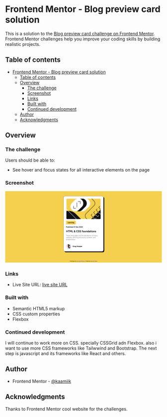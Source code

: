 # Frontend Mentor - Blog preview card solution

This is a solution to the [Blog preview card challenge on Frontend Mentor](https://www.frontendmentor.io/challenges/blog-preview-card-ckPaj01IcS). Frontend Mentor challenges help you improve your coding skills by building realistic projects. 

## Table of contents

- [Frontend Mentor - Blog preview card solution](#frontend-mentor---blog-preview-card-solution)
  - [Table of contents](#table-of-contents)
  - [Overview](#overview)
    - [The challenge](#the-challenge)
    - [Screenshot](#screenshot)
    - [Links](#links)
    - [Built with](#built-with)
    - [Continued development](#continued-development)
  - [Author](#author)
  - [Acknowledgments](#acknowledgments)


## Overview

### The challenge

Users should be able to:

- See hover and focus states for all interactive elements on the page

### Screenshot

![](./design/screenshot.png)

### Links

- Live Site URL: [live site URL](https://blog-preview-card-eta.vercel.app/)


### Built with

- Semantic HTML5 markup
- CSS custom properties
- Flexbox

### Continued development

I will continue to work more on CSS. specially CSSGrid adn Flexbox. also i want to use more CSS frameworks like Tailwwind and Bootstrap. The next step is javascript and its frameworks like React and others.

## Author
- Frontend Mentor - [@kaamiik](https://www.frontendmentor.io/profile/kaamiik)

## Acknowledgments

Thanks to Frontend Mentor cool website for the challenges. 
